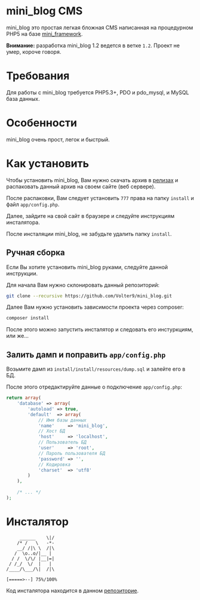 # mini_blog CMS

mini_blog это простая легкая бложная CMS написанная на процедурном PHP5 на базе [mini_framework](https://github.com/Volter9/mini_framework).

**Внимание:** разработка mini_blog 1.2 ведется в ветке `1.2`. Проект не умер, короче говоря.

# Требования

Для работы с mini_blog требуется PHP5.3+, PDO и pdo_mysql, и MySQL база данных.

# Особенности

mini_blog очень прост, легок и быстрый. 

# Как установить

Чтобы установить mini_blog, Вам нужно скачать архив в [релизах](https://github.com/Volter9/mini_blog/releases) и распаковать данный архив на своем сайте (веб сервере).

После распаковки, Вам следует установить `777` права на папку `install` и файл `app/config.php`.

Далее, зайдите на свой сайт в браузере и следуйте инструкциям инсталятора.

После инсталяции mini_blog, не забудьте удалить папку `install`.

## Ручная сборка

Если Вы хотите установить mini_blog руками, следуйте данной инструкции.

Для начала Вам нужно склонировать данный репозиторий:

```sh
git clone --recursive https://github.com/Volter9/mini_blog.git
```

Далее Вам нужно установить зависимости проекта через composer:

```sh
composer install
```

После этого можно запустить инсталятор и следовать его инстуркциям, или же...

## Залить дамп и поправить `app/config.php`

Возьмите дамп из `install/install/resources/dump.sql` и залейте его в БД.

После этого отредактируйте данные о подключение `app/config.php`:

```php
return array(
    'database' => array(
        'autoload' => true,
        'default'  => array(
            // Имя базы данных
            'name'     => 'mini_blog',
            // Хост БД
            'host'     => 'localhost',
            // Пользователь БД
            'user'     => 'root',
            // Пароль пользователя БД
            'password' => '',
            // Кодировка
            'charset'  => 'utf8'
        )
    ),
    
    /* ... */
);
```

# Инсталятор

         ______    \|/
        /* /   \   -*-
        __/ /|\ \  /|\
       /  \o..o/|__ |
      / /  \/\/ |__|=|
     / /_/  \/  |   |
    /____/\___/\|  /|\
    
    [=====>--] 75%/100%

Код инсталятора находится в данном [репозиторие](https://github.com/Volter9/mini_blog_install).
